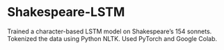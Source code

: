 # Shakespeare-LSTM

Trained a character-based LSTM model on Shakespeare’s 154 sonnets. Tokenized the data using Python NLTK. Used PyTorch and Google Colab.
